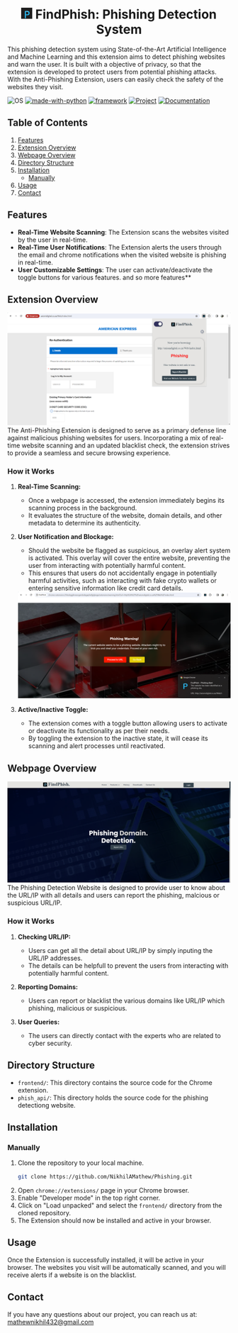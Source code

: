 <h1 align="center"> <img src="assets/favicon.png" alt="icon" width="25" height="25" /> FindPhish: Phishing Detection System </h1>

This phishing detection system using State-of-the-Art Artificial Intelligence and Machine Learning and this extension aims to detect phishing websites and warn the user. It is built with a objective of privacy, so that the extension is developed to protect users from potential phishing attacks. With the Anti-Phishing Extension, users can easily check the safety of the websites they visit.

![OS](https://img.shields.io/badge/OS-Windows-green?style=flat&logo=Windows)
[![made-with-python](https://img.shields.io/badge/Made%20with-Python%203.10-green.svg?logo=python)](https://www.python.org/)
[![framework](https://img.shields.io/badge/Framework-Flask%202.3-blue.svg?logo=flask)](https://flask.palletsprojects.com/en/3.0.x/)
[![Project](https://img.shields.io/badge/Project-*working-orange.svg?style=flat)](https://github.com/NikhilAMathew/Phishing)
[![Documentation](https://img.shields.io/badge/Documentation-*working-orange.svg?style=flat)](https://github.com/NikhilAMathew/Phishing)

## Table of Contents

1. [Features](#features)
2. [Extension Overview](#extension-overview)
3. [Webpage Overview](#webpage-overview)
4. [Directory Structure](#directory-structure)
5. [Installation](#installation)
   - [Manually](#manually)
6. [Usage](#usage)
7. [Contact](#contact)

## Features

- **Real-Time Website Scanning**: The Extension scans the websites visited by the user in real-time.
- **Real-Time User Notifications**: The Extension alerts the users through the email and chrome notifications when the visited website is phishing in real-time.
- **User Customizable Settings**: The user can activate/deactivate the toggle buttons for various features.
and so more features**

## Extension Overview

<img src="assets/extension_home.png" alt="extension-home" />
The Anti-Phishing Extension is designed to serve as a primary defense line against malicious phishing websites for users. Incorporating a mix of real-time website scanning and an updated blacklist check, the extension strives to provide a seamless and secure browsing experience.

### How it Works

1. **Real-Time Scanning:** 
   - Once a webpage is accessed, the extension immediately begins its scanning process in the background.
   - It evaluates the structure of the website, domain details, and other metadata to determine its authenticity.

2. **User Notification and Blockage:**
   - Should the website be flagged as suspicious, an overlay alert system is activated. This overlay will cover the entire website, preventing the user from interacting with potentially harmful content.
   - This ensures that users do not accidentally engage in potentially harmful activities, such as interacting with fake crypto wallets or entering sensitive information like credit card details.
   
   <img src="assets/warning.png" alt="warning-page" />
   
3. **Active/Inactive Toggle:**
   - The extension comes with a toggle button allowing users to activate or deactivate its functionality as per their needs.
   - By toggling the extension to the inactive state, it will cease its scanning and alert processes until reactivated.


## Webpage Overview

<img src="assets/webpage_home.png" alt="webpage-home" />
The Phishing Detection Website is designed to provide user to know about the URL/IP with all details and users can report the phishing, malcious or suspicious URL/IP.


### How it Works

1. **Checking URL/IP:** 
   - Users can get all the detail about URL/IP by simply inputing the URL/IP addresses.
   - The details can be helpfull to prevent the users from interacting with potentially harmful content.

2. **Reporting Domains:**
   - Users can report or blacklist the various domains like URL/IP which phishing, malicious or suspicious.
   
3. **User Queries:**
   - The users can directly contact with the experts who are related to cyber security.


## Directory Structure

- `frontend/`: This directory contains the source code for the Chrome extension.
- `phish_api/`: This directory holds the source code for the phishing detectiong website.


## Installation

### Manually

1. Clone the repository to your local machine.
   ```sh
   git clone https://github.com/NikhilAMathew/Phishing.git
   ```
2. Open `chrome://extensions/` page in your Chrome browser.
3. Enable "Developer mode" in the top right corner.
4. Click on "Load unpacked" and select the `frontend/` directory from the cloned repository.
5. The Extension should now be installed and active in your browser.

## Usage

Once the Extension is successfully installed, it will be active in your browser. The websites you visit will be automatically scanned, and you will receive alerts if a website is on the blacklist.

## Contact

If you have any questions about our project, you can reach us at: [mathewnikhil432@gmail.com](mailto:mathewnikhil432@gmail.com)
